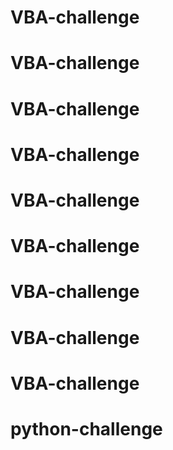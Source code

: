 # VBA-challenge
# VBA-challenge
# VBA-challenge
# VBA-challenge
# VBA-challenge
# VBA-challenge
# VBA-challenge
# VBA-challenge
# VBA-challenge
# python-challenge
